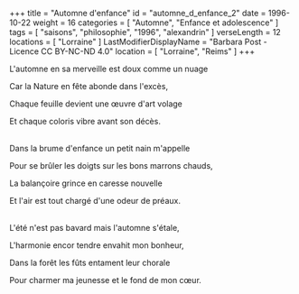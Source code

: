 +++
title = "Automne d'enfance"
id = "automne_d_enfance_2"
date = 1996-10-22
weight = 16
categories = [ "Automne", "Enfance et adolescence" ]
tags = [ "saisons", "philosophie", "1996", "alexandrin" ]
verseLength = 12
locations = [ "Lorraine" ]
LastModifierDisplayName = "Barbara Post - Licence CC BY-NC-ND 4.0"
location = [ "Lorraine", "Reims" ]
+++

L'automne en sa merveille est doux comme un nuage

Car la Nature en fête abonde dans l'excès,

Chaque feuille devient une œuvre d'art volage

Et chaque coloris vibre avant son décès.

 \
Dans la brume d'enfance un petit nain m'appelle

Pour se brûler les doigts sur les bons marrons chauds,

La balançoire grince en caresse nouvelle

Et l'air est tout chargé d'une odeur de préaux.

 \
L'été n'est pas bavard mais l'automne s'étale,

L'harmonie encor tendre envahit mon bonheur,

Dans la forêt les fûts entament leur chorale

Pour charmer ma jeunesse et le fond de mon cœur.
